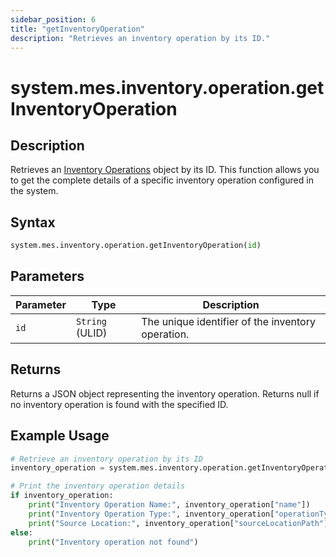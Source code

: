 ```yaml
---
sidebar_position: 6
title: "getInventoryOperation"
description: "Retrieves an inventory operation by its ID."
---
```


# system.mes.inventory.operation.getInventoryOperation

## Description

Retrieves an [Inventory Operations](../../data-model/inventory-model/inventory-operation) object by its ID. This function allows you to get the complete details of a specific inventory operation configured in the system.

## Syntax

```python
system.mes.inventory.operation.getInventoryOperation(id)
```

## Parameters

| Parameter | Type            | Description                                      |
| --------- | --------------- | ------------------------------------------------ |
| `id`      | `String` (ULID) | The unique identifier of the inventory operation. |

## Returns

Returns a JSON object representing the inventory operation. Returns null if no inventory operation is found with the specified ID.

## Example Usage

```python
# Retrieve an inventory operation by its ID
inventory_operation = system.mes.inventory.operation.getInventoryOperation("01JPAND53P-BZ61RZHZ-V7C6EEHG")

# Print the inventory operation details
if inventory_operation:
    print("Inventory Operation Name:", inventory_operation["name"])
    print("Inventory Operation Type:", inventory_operation["operationType"])
    print("Source Location:", inventory_operation["sourceLocationPath"])
else:
    print("Inventory operation not found")
```
